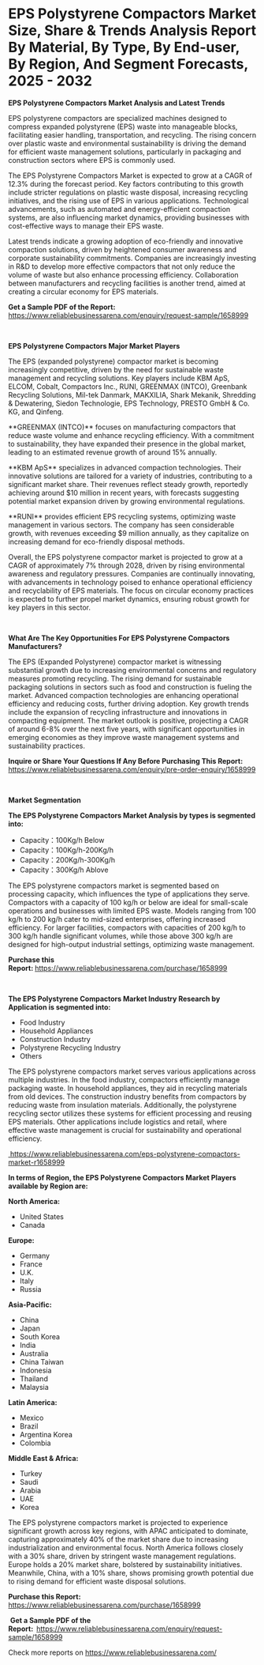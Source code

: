 <p><h1>EPS Polystyrene Compactors Market Size, Share & Trends Analysis Report By Material, By Type, By End-user, By Region, And Segment Forecasts, 2025 - 2032</h1></p><p><strong>EPS Polystyrene Compactors Market Analysis and Latest Trends</strong></p>
<p><p>EPS polystyrene compactors are specialized machines designed to compress expanded polystyrene (EPS) waste into manageable blocks, facilitating easier handling, transportation, and recycling. The rising concern over plastic waste and environmental sustainability is driving the demand for efficient waste management solutions, particularly in packaging and construction sectors where EPS is commonly used.</p><p>The EPS Polystyrene Compactors Market is expected to grow at a CAGR of 12.3% during the forecast period. Key factors contributing to this growth include stricter regulations on plastic waste disposal, increasing recycling initiatives, and the rising use of EPS in various applications. Technological advancements, such as automated and energy-efficient compaction systems, are also influencing market dynamics, providing businesses with cost-effective ways to manage their EPS waste.</p><p>Latest trends indicate a growing adoption of eco-friendly and innovative compaction solutions, driven by heightened consumer awareness and corporate sustainability commitments. Companies are increasingly investing in R&D to develop more effective compactors that not only reduce the volume of waste but also enhance processing efficiency. Collaboration between manufacturers and recycling facilities is another trend, aimed at creating a circular economy for EPS materials.</p></p>
<p><strong>Get a Sample PDF of the Report:&nbsp;</strong> <a href="https://www.reliablebusinessarena.com/enquiry/request-sample/1658999?utm_campaign=2133&utm_medium=2&utm_source=Github&utm_content=ia&utm_term=23032025&utm_id=eps-polystyrene-compactors">https://www.reliablebusinessarena.com/enquiry/request-sample/1658999</a></p>
<p>&nbsp;</p>
<p><strong>EPS Polystyrene Compactors Major Market Players</strong></p>
<p><p>The EPS (expanded polystyrene) compactor market is becoming increasingly competitive, driven by the need for sustainable waste management and recycling solutions. Key players include KBM ApS, ELCOM, Cobalt, Compactors Inc., RUNI, GREENMAX (INTCO), Greenbank Recycling Solutions, Mil-tek Danmark, MAKXILIA, Shark Mekanik, Shredding & Dewatering, Siedon Technologie, EPS Technology, PRESTO GmbH & Co. KG, and Qinfeng.</p><p>**GREENMAX (INTCO)** focuses on manufacturing compactors that reduce waste volume and enhance recycling efficiency. With a commitment to sustainability, they have expanded their presence in the global market, leading to an estimated revenue growth of around 15% annually.</p><p>**KBM ApS** specializes in advanced compaction technologies. Their innovative solutions are tailored for a variety of industries, contributing to a significant market share. Their revenues reflect steady growth, reportedly achieving around $10 million in recent years, with forecasts suggesting potential market expansion driven by growing environmental regulations.</p><p>**RUNI** provides efficient EPS recycling systems, optimizing waste management in various sectors. The company has seen considerable growth, with revenues exceeding $9 million annually, as they capitalize on increasing demand for eco-friendly disposal methods.</p><p>Overall, the EPS polystyrene compactor market is projected to grow at a CAGR of approximately 7% through 2028, driven by rising environmental awareness and regulatory pressures. Companies are continually innovating, with advancements in technology poised to enhance operational efficiency and recyclability of EPS materials. The focus on circular economy practices is expected to further propel market dynamics, ensuring robust growth for key players in this sector.</p></p>
<p>&nbsp;</p>
<p><strong>What Are The Key Opportunities For EPS Polystyrene Compactors Manufacturers?</strong></p>
<p><p>The EPS (Expanded Polystyrene) compactor market is witnessing substantial growth due to increasing environmental concerns and regulatory measures promoting recycling. The rising demand for sustainable packaging solutions in sectors such as food and construction is fueling the market. Advanced compaction technologies are enhancing operational efficiency and reducing costs, further driving adoption. Key growth trends include the expansion of recycling infrastructure and innovations in compacting equipment. The market outlook is positive, projecting a CAGR of around 6-8% over the next five years, with significant opportunities in emerging economies as they improve waste management systems and sustainability practices.</p></p>
<p><strong>Inquire or Share Your Questions If Any Before Purchasing This Report:</strong> <a href="https://www.reliablebusinessarena.com/enquiry/pre-order-enquiry/1658999?utm_campaign=2133&utm_medium=2&utm_source=Github&utm_content=ia&utm_term=23032025&utm_id=eps-polystyrene-compactors">https://www.reliablebusinessarena.com/enquiry/pre-order-enquiry/1658999</a></p>
<p>&nbsp;</p>
<p><strong>Market Segmentation</strong></p>
<p><strong>The EPS Polystyrene Compactors Market Analysis by types is segmented into:</strong></p>
<p><ul><li>Capacity：100Kg/h Below</li><li>Capacity：100Kg/h-200Kg/h</li><li>Capacity：200Kg/h-300Kg/h</li><li>Capacity：300Kg/h Ablove</li></ul></p>
<p><p>The EPS polystyrene compactors market is segmented based on processing capacity, which influences the type of applications they serve. Compactors with a capacity of 100 kg/h or below are ideal for small-scale operations and businesses with limited EPS waste. Models ranging from 100 kg/h to 200 kg/h cater to mid-sized enterprises, offering increased efficiency. For larger facilities, compactors with capacities of 200 kg/h to 300 kg/h handle significant volumes, while those above 300 kg/h are designed for high-output industrial settings, optimizing waste management.</p></p>
<p><strong>Purchase this Report:&nbsp;</strong><a href="https://www.reliablebusinessarena.com/purchase/1658999?utm_campaign=2133&utm_medium=2&utm_source=Github&utm_content=ia&utm_term=23032025&utm_id=eps-polystyrene-compactors">https://www.reliablebusinessarena.com/purchase/1658999</a></p>
<p>&nbsp;</p>
<p><strong>The EPS Polystyrene Compactors Market Industry Research by Application is segmented into:</strong></p>
<p><ul><li>Food Industry</li><li>Household Appliances</li><li>Construction Industry</li><li>Polystyrene Recycling Industry</li><li>Others</li></ul></p>
<p><p>The EPS polystyrene compactors market serves various applications across multiple industries. In the food industry, compactors efficiently manage packaging waste. In household appliances, they aid in recycling materials from old devices. The construction industry benefits from compactors by reducing waste from insulation materials. Additionally, the polystyrene recycling sector utilizes these systems for efficient processing and reusing EPS materials. Other applications include logistics and retail, where effective waste management is crucial for sustainability and operational efficiency.</p></p>
<p><a href="https://www.reliablebusinessarena.com/eps-polystyrene-compactors-market-r1658999?utm_campaign=2133&utm_medium=2&utm_source=Github&utm_content=ia&utm_term=23032025&utm_id=eps-polystyrene-compactors">&nbsp;https://www.reliablebusinessarena.com/eps-polystyrene-compactors-market-r1658999</a></p>
<p><strong>In terms of Region, the EPS Polystyrene Compactors Market Players available by Region are:</strong></p>
<p>
    <p> <strong> North America: </strong>
        <ul>
            <li>United States</li>
            <li>Canada</li>
        </ul>
        </p> 
    <p> <strong> Europe: </strong>
        <ul>
            <li>Germany</li>
            <li>France</li>
            <li>U.K.</li>
            <li>Italy</li>
            <li>Russia</li>
        </ul>
        </p> 
    <p> <strong> Asia-Pacific: </strong>
        <ul>
            <li>China</li>
            <li>Japan</li>
            <li>South Korea</li>
            <li>India</li>
            <li>Australia</li>
            <li>China Taiwan</li>
            <li>Indonesia</li>
            <li>Thailand</li>
            <li>Malaysia</li>
        </ul>
        </p> 
    <p> <strong> Latin America: </strong>
        <ul>
            <li>Mexico</li>
            <li>Brazil</li>
            <li>Argentina Korea</li>
            <li>Colombia</li>
        </ul>
        </p> 
    <p> <strong> Middle East & Africa: </strong>
        <ul>
            <li>Turkey</li>
            <li>Saudi</li>
            <li>Arabia</li>
            <li>UAE</li>
            <li>Korea</li>
        </ul>
    </p>
    </p>
<p><p>The EPS polystyrene compactors market is projected to experience significant growth across key regions, with APAC anticipated to dominate, capturing approximately 40% of the market share due to increasing industrialization and environmental focus. North America follows closely with a 30% share, driven by stringent waste management regulations. Europe holds a 20% market share, bolstered by sustainability initiatives. Meanwhile, China, with a 10% share, shows promising growth potential due to rising demand for efficient waste disposal solutions.</p></p>
<p><strong>Purchase this Report: </strong><a href="https://www.reliablebusinessarena.com/purchase/1658999?utm_campaign=2133&utm_medium=2&utm_source=Github&utm_content=ia&utm_term=23032025&utm_id=eps-polystyrene-compactors">https://www.reliablebusinessarena.com/purchase/1658999</a></p>
<p>&nbsp;<strong>Get a Sample PDF of the Report:&nbsp;&nbsp;</strong><a href="https://www.reliablebusinessarena.com/enquiry/request-sample/1658999?utm_campaign=2133&utm_medium=2&utm_source=Github&utm_content=ia&utm_term=23032025&utm_id=eps-polystyrene-compactors">https://www.reliablebusinessarena.com/enquiry/request-sample/1658999</a></p>
<p><strong></strong></p>
<p>Check more reports on <a href="https://www.reliablebusinessarena.com/?utm_campaign=2133&utm_medium=2&utm_source=Github&utm_content=ia&utm_term=23032025&utm_id=eps-polystyrene-compactors">https://www.reliablebusinessarena.com/</a></p>